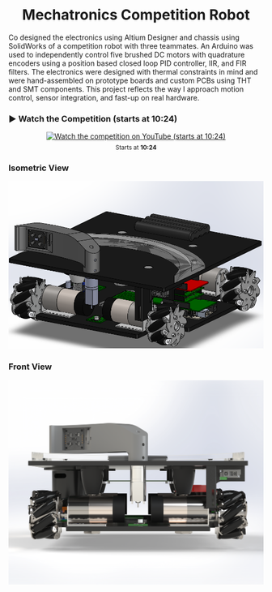 <h1 align="center">Mechatronics Competition Robot</h1>
<p align="left">
  Co designed the electronics using Altium Designer and chassis using SolidWorks of a competition robot with three teammates. An Arduino was used to independently control five brushed DC motors with quadrature encoders using a position based closed loop PID controller, IIR, and FIR filters. The electronics were designed with thermal constraints in mind and were hand-assembled on prototype boards and custom PCBs using THT and SMT components. This project reflects the way I approach motion control, sensor integration, and fast-up on real hardware. 
</p>

### ▶️ Watch the Competition (starts at 10:24)
<p align="center">
  <a href="https://youtu.be/nUcgi8vVQp0?t=624">
    <img src="https://img.youtube.com/vi/nUcgi8vVQp0/hqdefault.jpg"
         alt="Watch the competition on YouTube (starts at 10:24)" width="720">
  </a>
  <br><sub>Starts at <b>10:24</b></sub>
</p>

### Isometric View
<p align="center">
  <img src="views/Iso_View.png" alt="Iso view" width="600">
</p>

### Front View
<p align="center">
  <img src="views/Front_View.png" alt="Front view" width="600">
</p>
